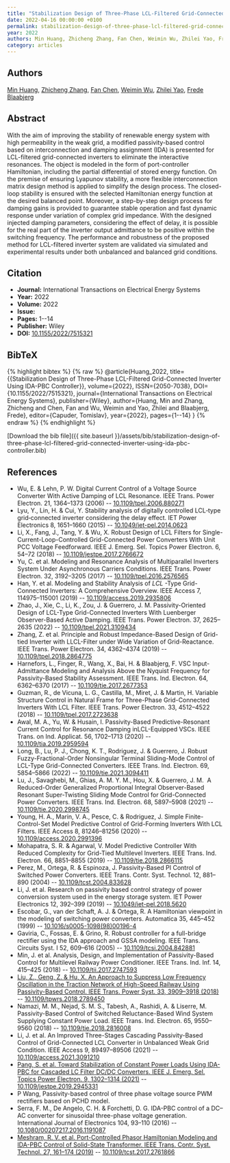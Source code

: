 ```yaml
---
title: "Stabilization Design of Three-Phase LCL-Filtered Grid-Connected Inverter Using IDA-PBC Controller"
date: 2022-04-16 00:00:00 +0100
permalink: stabilization-design-of-three-phase-lcl-filtered-grid-connected-inverter-using-ida-pbc-controller
year: 2022
authors: Min Huang, Zhicheng Zhang, Fan Chen, Weimin Wu, Zhilei Yao, Frede Blaabjerg
category: articles
---
```

 
## Authors
[Min Huang](authors/min-huang), [Zhicheng Zhang](authors/zhicheng-zhang), [Fan Chen](authors/fan-chen), [Weimin Wu](authors/weimin-wu), [Zhilei Yao](authors/zhilei-yao), [Frede Blaabjerg](authors/frede-blaabjerg)
 
## Abstract
With the aim of improving the stability of renewable energy system with high permeability in the weak grid, a modified passivity-based control based on interconnection and damping assignment (IDA) is presented for LCL-filtered grid-connected inverters to eliminate the interactive resonances. The object is modeled in the form of port-controller Hamiltonian, including the partial differential of stored energy function. On the premise of ensuring Lyapunov stability, a more flexible interconnection matrix design method is applied to simplify the design process. The closed-loop stability is ensured with the selected Hamiltonian energy function at the desired balanced point. Moreover, a step-by-step design process for damping gains is provided to guarantee stable operation and fast dynamic response under variation of complex grid impedance. With the designed injected damping parameters, considering the effect of delay, it is possible for the real part of the inverter output admittance to be positive within the switching frequency. The performance and robustness of the proposed method for LCL-filtered inverter system are validated via simulated and experimental results under both unbalanced and balanced grid conditions.
 
## Citation
- **Journal:** International Transactions on Electrical Energy Systems
- **Year:** 2022
- **Volume:** 2022
- **Issue:** 
- **Pages:** 1--14
- **Publisher:** Wiley
- **DOI:** [10.1155/2022/7515321](https://doi.org/10.1155/2022/7515321)
 
## BibTeX
{% highlight bibtex %}
{% raw %}
@article{Huang_2022,
  title={{Stabilization Design of Three-Phase LCL-Filtered Grid-Connected Inverter Using IDA-PBC Controller}},
  volume={2022},
  ISSN={2050-7038},
  DOI={10.1155/2022/7515321},
  journal={International Transactions on Electrical Energy Systems},
  publisher={Wiley},
  author={Huang, Min and Zhang, Zhicheng and Chen, Fan and Wu, Weimin and Yao, Zhilei and Blaabjerg, Frede},
  editor={Capuder, Tomislav},
  year={2022},
  pages={1--14}
}
{% endraw %}
{% endhighlight %}
 
[Download the bib file]({{ site.baseurl }}/assets/bib/stabilization-design-of-three-phase-lcl-filtered-grid-connected-inverter-using-ida-pbc-controller.bib)
 
## References
- Wu, E. & Lehn, P. W. Digital Current Control of a Voltage Source Converter With Active Damping of LCL Resonance. IEEE Trans. Power Electron. 21, 1364–1373 (2006) -- [10.1109/tpel.2006.880271](https://doi.org/10.1109/tpel.2006.880271)
- Lyu, Y., Lin, H. & Cui, Y. Stability analysis of digitally controlled LCL‐type grid‐connected inverter considering the delay effect. IET Power Electronics 8, 1651–1660 (2015) -- [10.1049/iet-pel.2014.0623](https://doi.org/10.1049/iet-pel.2014.0623)
- Li, X., Fang, J., Tang, Y. & Wu, X. Robust Design of LCL Filters for Single-Current-Loop-Controlled Grid-Connected Power Converters With Unit PCC Voltage Feedforward. IEEE J. Emerg. Sel. Topics Power Electron. 6, 54–72 (2018) -- [10.1109/jestpe.2017.2766672](https://doi.org/10.1109/jestpe.2017.2766672)
- Yu, C. et al. Modeling and Resonance Analysis of Multiparallel Inverters System Under Asynchronous Carriers Conditions. IEEE Trans. Power Electron. 32, 3192–3205 (2017) -- [10.1109/tpel.2016.2576565](https://doi.org/10.1109/tpel.2016.2576565)
- Han, Y. et al. Modeling and Stability Analysis of $LCL$ -Type Grid-Connected Inverters: A Comprehensive Overview. IEEE Access 7, 114975–115001 (2019) -- [10.1109/access.2019.2935806](https://doi.org/10.1109/access.2019.2935806)
- Zhao, J., Xie, C., Li, K., Zou, J. & Guerrero, J. M. Passivity-Oriented Design of LCL-Type Grid-Connected Inverters With Luenberger Observer-Based Active Damping. IEEE Trans. Power Electron. 37, 2625–2635 (2022) -- [10.1109/tpel.2021.3109434](https://doi.org/10.1109/tpel.2021.3109434)
- Zhang, Z. et al. Principle and Robust Impedance-Based Design of Grid-tied Inverter with LLCL-Filter under Wide Variation of Grid-Reactance. IEEE Trans. Power Electron. 34, 4362–4374 (2019) -- [10.1109/tpel.2018.2864775](https://doi.org/10.1109/tpel.2018.2864775)
- Harnefors, L., Finger, R., Wang, X., Bai, H. & Blaabjerg, F. VSC Input-Admittance Modeling and Analysis Above the Nyquist Frequency for Passivity-Based Stability Assessment. IEEE Trans. Ind. Electron. 64, 6362–6370 (2017) -- [10.1109/tie.2017.2677353](https://doi.org/10.1109/tie.2017.2677353)
- Guzman, R., de Vicuna, L. G., Castilla, M., Miret, J. & Martin, H. Variable Structure Control in Natural Frame for Three-Phase Grid-Connected Inverters With LCL Filter. IEEE Trans. Power Electron. 33, 4512–4522 (2018) -- [10.1109/tpel.2017.2723638](https://doi.org/10.1109/tpel.2017.2723638)
- Awal, M. A., Yu, W. & Husain, I. Passivity-Based Predictive-Resonant Current Control for Resonance Damping inLCL-Equipped VSCs. IEEE Trans. on Ind. Applicat. 56, 1702–1713 (2020) -- [10.1109/tia.2019.2959594](https://doi.org/10.1109/tia.2019.2959594)
- Long, B., Lu, P. J., Chong, K. T., Rodriguez, J. & Guerrero, J. Robust Fuzzy-Fractional-Order Nonsingular Terminal Sliding-Mode Control of LCL-Type Grid-Connected Converters. IEEE Trans. Ind. Electron. 69, 5854–5866 (2022) -- [10.1109/tie.2021.3094411](https://doi.org/10.1109/tie.2021.3094411)
- Lu, J., Savaghebi, M., Ghias, A. M. Y. M., Hou, X. & Guerrero, J. M.  A Reduced-Order Generalized Proportional Integral Observer-Based Resonant Super-Twisting Sliding Mode Control for Grid-Connected Power Converters. IEEE Trans. Ind. Electron. 68, 5897–5908 (2021) -- [10.1109/tie.2020.2998745](https://doi.org/10.1109/tie.2020.2998745)
- Young, H. A., Marin, V. A., Pesce, C. & Rodriguez, J. Simple Finite-Control-Set Model Predictive Control of Grid-Forming Inverters With LCL Filters. IEEE Access 8, 81246–81256 (2020) -- [10.1109/access.2020.2991396](https://doi.org/10.1109/access.2020.2991396)
- Mohapatra, S. R. & Agarwal, V. Model Predictive Controller With Reduced Complexity for Grid-Tied Multilevel Inverters. IEEE Trans. Ind. Electron. 66, 8851–8855 (2019) -- [10.1109/tie.2018.2866115](https://doi.org/10.1109/tie.2018.2866115)
- Perez, M., Ortega, R. & Espinoza, J. Passivity-Based PI Control of Switched Power Converters. IEEE Trans. Contr. Syst. Technol. 12, 881–890 (2004) -- [10.1109/tcst.2004.833628](https://doi.org/10.1109/tcst.2004.833628)
- Li, J. et al. Research on passivity based control strategy of power conversion system used in the energy storage system. IET Power Electronics 12, 392–399 (2019) -- [10.1049/iet-pel.2018.5620](https://doi.org/10.1049/iet-pel.2018.5620)
- Escobar, G., van der Schaft, A. J. & Ortega, R. A Hamiltonian viewpoint in the modeling of switching power converters. Automatica 35, 445–452 (1999) -- [10.1016/s0005-1098(98)00196-4](https://doi.org/10.1016/s0005-1098(98)00196-4)
- Gaviria, C., Fossas, E. & Grino, R. Robust controller for a full-bridge rectifier using the IDA approach and GSSA modeling. IEEE Trans. Circuits Syst. I 52, 609–616 (2005) -- [10.1109/tcsi.2004.842881](https://doi.org/10.1109/tcsi.2004.842881)
- Min, J. et al. Analysis, Design, and Implementation of Passivity-Based Control for Multilevel Railway Power Conditioner. IEEE Trans. Ind. Inf. 14, 415–425 (2018) -- [10.1109/tii.2017.2747593](https://doi.org/10.1109/tii.2017.2747593)
- [Liu, Z., Geng, Z. & Hu, X. An Approach to Suppress Low Frequency Oscillation in the Traction Network of High-Speed Railway Using Passivity-Based Control. IEEE Trans. Power Syst. 33, 3909–3918 (2018)](an-approach-to-suppress-low-frequency-oscillation-in-the-traction-network-of-high-speed-railway-using-passivity-based-control) -- [10.1109/tpwrs.2018.2789450](https://doi.org/10.1109/tpwrs.2018.2789450)
- Namazi, M. M., Nejad, S. M. S., Tabesh, A., Rashidi, A. & Liserre, M. Passivity-Based Control of Switched Reluctance-Based Wind System Supplying Constant Power Load. IEEE Trans. Ind. Electron. 65, 9550–9560 (2018) -- [10.1109/tie.2018.2816008](https://doi.org/10.1109/tie.2018.2816008)
- Li, J. et al. An Improved Three-Stages Cascading Passivity-Based Control of Grid-Connected LCL Converter in Unbalanced Weak Grid Condition. IEEE Access 9, 89497–89506 (2021) -- [10.1109/access.2021.3091210](https://doi.org/10.1109/access.2021.3091210)
- [Pang, S. et al. Toward Stabilization of Constant Power Loads Using IDA-PBC for Cascaded LC Filter DC/DC Converters. IEEE J. Emerg. Sel. Topics Power Electron. 9, 1302–1314 (2021)](toward-stabilization-of-constant-power-loads-using-ida-pbc-for-cascaded-i-lc-i-filter-dc-dc-converters) -- [10.1109/jestpe.2019.2945331](https://doi.org/10.1109/jestpe.2019.2945331)
- P Wang, Passivity-based control of three phase voltage source PWM rectifiers based on PCHD model.
- Serra, F. M., De Angelo, C. H. & Forchetti, D. G. IDA-PBC control of a DC–AC converter for sinusoidal three-phase voltage generation. International Journal of Electronics 104, 93–110 (2016) -- [10.1080/00207217.2016.1191087](https://doi.org/10.1080/00207217.2016.1191087)
- [Meshram, R. V. et al. Port-Controlled Phasor Hamiltonian Modeling and IDA-PBC Control of Solid-State Transformer. IEEE Trans. Contr. Syst. Technol. 27, 161–174 (2019)](port-controlled-phasor-hamiltonian-modeling-and-ida-pbc-control-of-solid-state-transformer) -- [10.1109/tcst.2017.2761866](https://doi.org/10.1109/tcst.2017.2761866)

